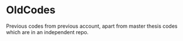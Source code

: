 # OldCodes
Previous codes from previous account, apart from master thesis codes which are in an independent repo.
